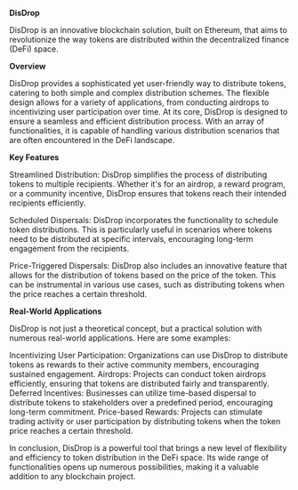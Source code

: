 **DisDrop**

DisDrop is an innovative blockchain solution, built on Ethereum, that aims to revolutionize the way tokens are distributed within the decentralized finance (DeFi) space.

**Overview**

DisDrop provides a sophisticated yet user-friendly way to distribute tokens, catering to both simple and complex distribution schemes. The flexible design allows for a variety of applications, from conducting airdrops to incentivizing user participation over time.
At its core, DisDrop is designed to ensure a seamless and efficient distribution process. With an array of functionalities, it is capable of handling various distribution scenarios that are often encountered in the DeFi landscape.

**Key Features**

Streamlined Distribution: DisDrop simplifies the process of distributing tokens to multiple recipients. Whether it's for an airdrop, a reward program, or a community incentive, DisDrop ensures that tokens reach their intended recipients efficiently.

Scheduled Dispersals: DisDrop incorporates the functionality to schedule token distributions. This is particularly useful in scenarios where tokens need to be distributed at specific intervals, encouraging long-term engagement from the recipients.

Price-Triggered Dispersals: DisDrop also includes an innovative feature that allows for the distribution of tokens based on the price of the token. This can be instrumental in various use cases, such as distributing tokens when the price reaches a certain threshold.

**Real-World Applications**

DisDrop is not just a theoretical concept, but a practical solution with numerous real-world applications. Here are some examples:

Incentivizing User Participation: Organizations can use DisDrop to distribute tokens as rewards to their active community members, encouraging sustained engagement.
Airdrops: Projects can conduct token airdrops efficiently, ensuring that tokens are distributed fairly and transparently.
Deferred Incentives: Businesses can utilize time-based dispersal to distribute tokens to stakeholders over a predefined period, encouraging long-term commitment.
Price-based Rewards: Projects can stimulate trading activity or user participation by distributing tokens when the token price reaches a certain threshold.

In conclusion, DisDrop is a powerful tool that brings a new level of flexibility and efficiency to token distribution in the DeFi space. Its wide range of functionalities opens up numerous possibilities, making it a valuable addition to any blockchain project.
